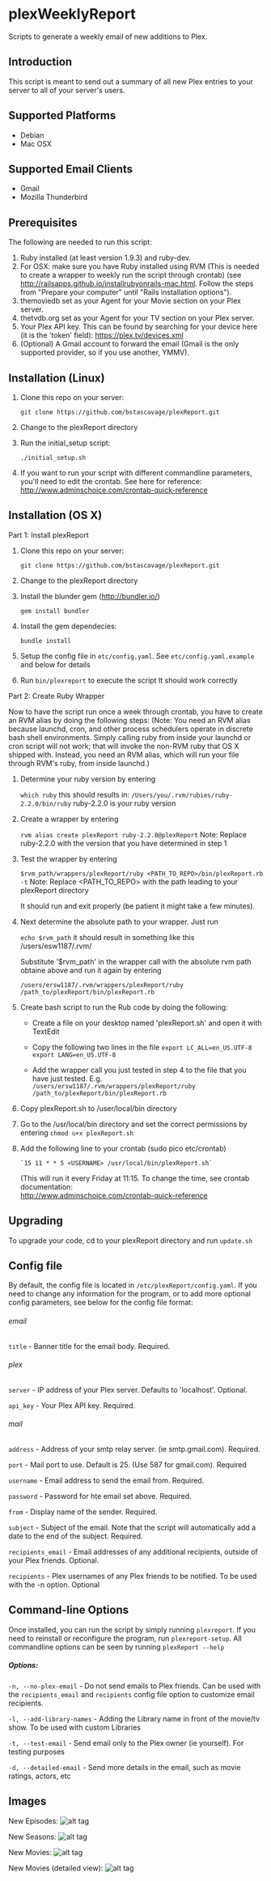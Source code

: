 plexWeeklyReport
================

Scripts to generate a weekly email of new additions to Plex.

## Introduction
This script is meant to send out a summary of all new Plex entries to your server to all of your server's users.  

## Supported Platforms
* Debian
* Mac OSX

## Supported Email Clients
* Gmail
* Mozilla Thunderbird

## Prerequisites

The following are needed to run this script:

1.  Ruby installed (at least version 1.9.3) and ruby-dev.
2.  For OSX: make sure you have Ruby installed using RVM (This is needed to create a wrapper to weekly run the script through crontab) (see http://railsapps.github.io/installrubyonrails-mac.html. Follow the steps from "Prepare your computer" until "Rails installation options").
3.  themoviedb set as your Agent for your Movie section on your Plex server.
3.  thetvdb.org set as your Agent for your TV section on your Plex server.
4.  Your Plex API key.  This can be found by searching for your device here (it is the 'token' field): https://plex.tv/devices.xml
5.  (Optional) A Gmail account to forward the email (Gmail is the only supported provider, so if you use another, YMMV).

## Installation (Linux)

1.  Clone this repo on your server:

    `git clone https://github.com/bstascavage/plexReport.git`
2.  Change to the plexReport directory
3.  Run the initial_setup script:

    `./initial_setup.sh`

4.   If you want to run your script with different commandline parameters, you'll need to edit the crontab.  See here for reference: http://www.adminschoice.com/crontab-quick-reference
    
## Installation (OS X)
Part 1: Install plexReport

1.  Clone this repo on your server:

    `git clone https://github.com/bstascavage/plexReport.git`
2.  Change to the plexReport directory
3.  Install the blunder gem (http://bundler.io/)

    `gem install bundler`
4.  Install the gem dependecies:

    `bundle install`
5.  Setup the config file in `etc/config.yaml`.  See `etc/config.yaml.example` and below for details
6.  Run `bin/plexreport` to execute the script
It should work correctly    
    

Part 2: Create Ruby Wrapper

Now to have the script run once a week through crontab, you have to create an RVM alias by doing the following steps:
(Note: You need an RVM alias because launchd, cron, and other process schedulers operate in discrete bash shell environments. Simply calling ruby from inside your launchd or cron script will not work; that will invoke the non-RVM ruby that OS X shipped with. Instead, you need an RVM alias, which will run your file through RVM's ruby, from inside launchd.)

1.  Determine your ruby version by entering

    `which ruby`
    this should results in:
    `/Users/you/.rvm/rubies/ruby-2.2.0/bin/ruby`
    ruby-2.2.0 is your ruby version
    
2.  Create a wrapper by entering 

    `rvm alias create plexReport ruby-2.2.0@plexReport`
    Note: Replace ruby-2.2.0 with the version that you have determined in step 1 
    
3.  Test the wrapper by entering    
    
    `$rvm_path/wrappers/plexReport/ruby <PATH_TO_REPO>/bin/plexReport.rb -t`
    Note: Replace <PATH_TO_REPO> with the path leading to your plexReport directory 
    
    It should run and exit properly (be patient it might take a few minutes). 
    
4.  Next determine the absolute path to your wrapper. Just run

    `echo $rvm_path`
    it should result in something like this /users/esw1187/.rvm/
    
    Substitute '$rvm_path' in the wrapper call with the absolute rvm path obtaine above and run it again by entering
    
    `/users/ersw1187/.rvm/wrappers/plexReport/ruby /path_to/plexReport/bin/plexReport.rb`
    
5.  Create bash script to run the Rub code by doing the following:
    - Create a file on your desktop named 'plexReport.sh' and open it with TextEdit

    - Copy the following two lines in the file
      `export LC_ALL=en_US.UTF-8`
      `export LANG=en_US.UTF-8`
    
    - Add the wrapper call you just tested in step 4 to the file that you have just tested. E.g. 
      `/users/ersw1187/.rvm/wrappers/plexReport/ruby /path_to/plexReport/bin/plexReport.rb`
    
6.  Copy plexReport.sh to /user/local/bin directory    

7.  Go to the /usr/local/bin directory and set the correct permissions by entering
        `chmod u+x plexReport.sh`

8.  Add the following line to your crontab (sudo pico etc/crontab) 

        `15 11 * * 5 <USERNAME> /usr/local/bin/plexReport.sh` 
    (This will run it every Friday at 11:15. To change the time, see crontab documentation:     
    http://www.adminschoice.com/crontab-quick-reference

## Upgrading

To upgrade your code, cd to your plexReport directory and run `update.sh`

## Config file

By default, the config file is located in `/etc/plexReport/config.yaml`.  If you need to change any information for the program, or to add more optional config parameters, see below for the config file format:

###### email
`title` - Banner title for the email body.  Required.

###### plex
`server` - IP address of your Plex server.  Defaults to 'localhost'.  Optional.

`api_key` - Your Plex API key.  Required.

###### mail
`address` - Address of your smtp relay server.  (ie smtp.gmail.com).  Required.

`port` - Mail port to use.  Default is 25.  (Use 587 for gmail.com).  Required

`username` - Email address to send the email from.  Required.

`password` - Password for hte email set above.  Required.

`from` - Display name of the sender.  Required.

`subject` - Subject of the email.  Note that the script will automatically add a date to the end of the subject.  Required.

`recipients_email` - Email addresses of any additional recipients, outside of your Plex friends.  Optional.

`recipients` - Plex usernames of any Plex friends to be notified.  To be used with the -n option.  Optional

## Command-line Options

Once installed, you can run the script by simply running `plexreport`.  If you need to reinstall or reconfigure the program, run `plexreport-setup`.  All commandline options can be seen by running `plexReport --help`

##### Options:
`-n, --no-plex-email` - Do not send emails to Plex friends.  Can be used with the `recipients_email` and `recipients` config file option to customize email recipients.

`-l, --add-library-names` - Adding the Library name in front of the movie/tv show.  To be used with custom Libraries

`-t, --test-email` - Send email only to the Plex owner (ie yourself).  For testing purposes

`-d, --detailed-email` - Send more details in the email, such as movie ratings, actors, etc

## Images

New Episodes:
![alt tag](http://i.imgur.com/hWzHl2x.png)


New Seasons:
![alt tag](http://i.imgur.com/sBy62Ty.png)


New Movies:
![alt tag](http://i.imgur.com/E3Q85uU.png)

New Movies (detailed view):
![alt tag](http://i.imgur.com/9BHiQHW.png)
